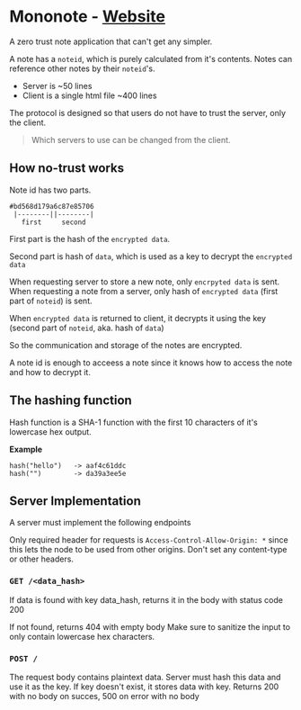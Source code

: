 # Mononote - [Website](https://ytkimirti.github.io/mononote#bd568d179a6c87e85706)

A zero trust note application that can't get any simpler.

A note has a `noteid`, which is purely calculated from it's contents.
Notes can reference other notes by their `noteid`'s.

- Server is ~50 lines
- Client is a single html file ~400 lines

The protocol is designed so that users do not have to trust the server, only the client.

> Which servers to use can be changed from the client.

## How no-trust works

Note id has two parts.

```
#bd568d179a6c87e85706
 |--------||--------|
   first     second
```

First part is the hash of the `encrypted data`.

Second part is hash of `data`, which is used as a key to decrypt the `encrypted data`

When requesting server to store a new note, only `encrpyted data` is sent.
When requesting a note from a server, only hash of `encrypted data` (first part of `noteid`) is sent.

When `encrypted data` is returned to client, it decrypts it using the key (second part of `noteid`, aka. hash of `data`)

So the communication and storage of the notes are encrypted.

A note id is enough to acceess a note since it knows how to access the note and how to decrypt it.

## The hashing function

Hash function is a SHA-1 function with the first 10 characters of it's lowercase hex output.

**Example**

```
hash("hello")   -> aaf4c61ddc
hash("")        -> da39a3ee5e
```

## Server Implementation

A server must implement the following endpoints

Only required header for requests is
`Access-Control-Allow-Origin: *`
since this lets the node to be used from other origins.
Don't set any content-type or other headers.

### `GET /<data_hash>`

If data is found with key data_hash, returns it in the body with
status code 200

If not found, returns 404 with empty body
Make sure to sanitize the input to only contain lowercase hex characters.

### `POST /`

The request body contains plaintext data.
Server must hash this data and use it as the key.
If key doesn't exist, it stores data with key.
Returns 200 with no body on succes,
500 on error with no body
